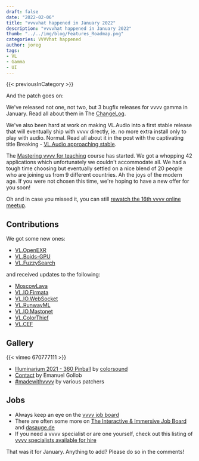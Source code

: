 ```yaml
---
draft: false
date: "2022-02-06"
title: "vvvvhat happened in January 2022"
description: "vvvvhat happened in January 2022"
thumb: "../../img/blog/Features_Roadmap.png"
categories: VVVVhat happened
author: joreg
tags:
- VL
- Gamma
- UI
---
```


{{< previousInCategory >}}

And the patch goes on:

We've released not one, not two, but 3 bugfix releases for vvvv gamma in January. Read all about them in The [ChangeLog]().

We've also been hard at work on making VL.Audio into a first stable release that will eventually ship with vvvv directly, ie. no more extra install only to play with audio. Normal. Read all about it in the post with the captivating title Breaking - [VL.Audio approaching stable]().

The [Mastering vvvv for teaching]() course has started. We got a whopping 42 applications which unfortunately we couldn't accommodate all. We had a tough time choosing but eventually settled on a nice blend of 20 people who are joining us from 9 different countries. Ah the joys of the modern age. If you were not chosen this time, we're hoping to have a new offer for you soon!

Oh and in case you missed it, you can still [rewatch the 16th vvvv online meetup]().

## Contributions

We got some new ones: 
- [VL.OpenEXR]()
- [VL.Boids-GPU]()
- [VL.FuzzySearch]()

and received updates to the following:

- [MoscowLava]()
- [VL.IO.Firmata]()
- [VL.IO.WebSocket]()
- [VL.RunwayML]()
- [VL.IO.Mastonet]()
- [VL.ColorThief]()
- [VL.CEF]()

## Gallery

{{< vimeo 670777111 >}}

- [Illuminarium 2021 - 360 Pinball]() by [colorsound]()
- [Contact]() by Emanuel Gollob
- [#madewithvvvv]() by various patchers

## Jobs

- Always keep an eye on the [vvvv job board]()
- There are often some more on [The Interactive & Immersive Job Board]() and [dasauge.de]()
- If you need a vvvv specialist or are one yourself, check out this listing of [vvvv specialists available for hire]()

That was it for January. Anything to add? Please do so in the comments!